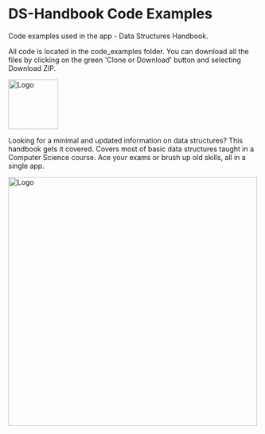 # DS-Handbook Code Examples
Code examples used in the app - Data Structures Handbook. 

All code is located in the code_examples folder. You can download all the files by clicking on the green 'Clone or Download' button and selecting Download ZIP.

<img src="https://github.com/sayantanm19/DS-Handbook/blob/master/icon.png" alt="Logo" width="100"/>

Looking for a minimal and updated information on data structures? This handbook gets it covered. Covers most of basic data structures taught in a Computer Science course. Ace your exams or brush up old skills, all in a single app.

<img src="https://github.com/sayantanm19/DS-Handbook/blob/master/promotional_playstore.png" alt="Logo" width="500"/>
